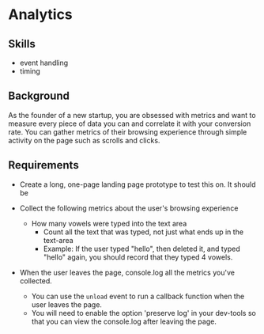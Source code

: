 Analytics
==============

Skills
----------
- event handling
- timing

Background
-----------
As the founder of a new startup, you are obsessed with metrics and want to measure every piece of data you can and correlate it with your conversion rate.  You can gather metrics of their browsing experience through simple activity on the page such as scrolls and clicks.

Requirements
------------
- Create a long, one-page landing page prototype to test this on. It should be
<!-- - long enough that the user can scroll at least two pages down.
This page should have several distinct elements, such as  -->
<!-- - blocks of text, -->
<!-- - images, etc. -->
<!-- - The page should also contain a text-area that the user can type into, and at least -->
<!-- - two links to other websites. -->

- Collect the following metrics about the user's browsing experience
    <!-- - Total time spent on page -->
    <!-- - What percentage of the page was viewed
        - If they scroll down, and then back up, record the furthest down they ever scrolled -->

    <!-- - Time spent hovering the mouse over each element on the page. -->

    - How many vowels were typed into the text area
        - Count all the text that was typed, not just what ends up in the text-area
        - Example: If the user typed "hello", then deleted it, and typed "hello" again, you should record that they typed 4 vowels.

    <!-- - If they left the page by clicking a link, record which link they clicked. -->

- When the user leaves the page, console.log all the metrics you've collected.
    - You can use the `unload` event to run a callback function when the user leaves the page.
    - You will need to enable the option 'preserve log' in your dev-tools so that you can view the console.log after leaving the page.
